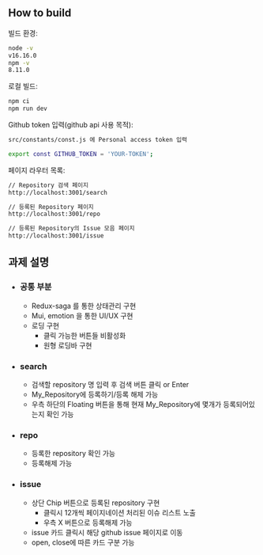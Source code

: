
## How to build

빌드 환경:

```sh
node -v 
v16.16.0
npm -v
8.11.0
```
로컬 빌드:

```sh
npm ci
npm run dev
```

Github token 입력(github api 사용 목적):

```sh
src/constants/const.js 에 Personal access token 입력

export const GITHUB_TOKEN = 'YOUR-TOKEN'; 
```
페이지 라우터 목록:
```sh
// Repository 검색 페이지
http://localhost:3001/search

// 등록된 Repository 페이지
http://localhost:3001/repo

// 등록된 Repository의 Issue 모음 페이지
http://localhost:3001/issue
```

## 과제 설명
- ### 공통 부분
  - Redux-saga 를 통한 상태관리 구현
  - Mui, emotion 을 통한 UI/UX 구현
  - 로딩 구현
    - 클릭 가능한 버튼들 비활성화
    - 원형 로딩바 구현


- ### search
  - 검색할 repository 명 입력 후 검색 버튼 클릭 or Enter
  - My_Repository에 등록하기/등록 해제 가능
  - 우측 하단의 Floating 버튼을 통해 현재 My_Repository에 몇개가 등록되어있는지 확인 가능
- ### repo
  - 등록한 repository 확인 가능
  - 등록해제 가능
- ### issue
  - 상단 Chip 버튼으로 등록된 repository 구현
    - 클릭시 12개씩 페이지네이션 처리된 이슈 리스트 노출
    - 우측 X 버튼으로 등록해제 가능
  - issue 카드 클릭시 해당 github issue 페이지로 이동
  - open, close에 따른 카드 구분 가능